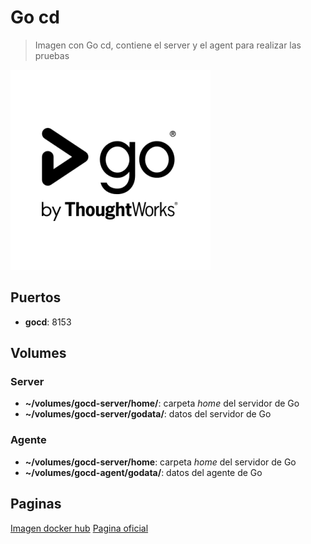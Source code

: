 
# Go cd

> Imagen con Go cd, contiene el server y el agent para realizar las pruebas

![alt text](img/gocd.png)

## Puertos

* **gocd**: 8153

## Volumes

### Server

* **~/volumes/gocd-server/home/**: carpeta *home* del servidor de Go
* **~/volumes/gocd-server/godata/**: datos del servidor de Go

### Agente

* **~/volumes/gocd-server/home**: carpeta *home* del servidor de Go
* **~/volumes/gocd-agent/godata/**: datos del agente de Go

## Paginas

[Imagen docker hub](https://hub.docker.com/r/gocd/gocd/)
[Pagina oficial](https://www.gocd.org/)
